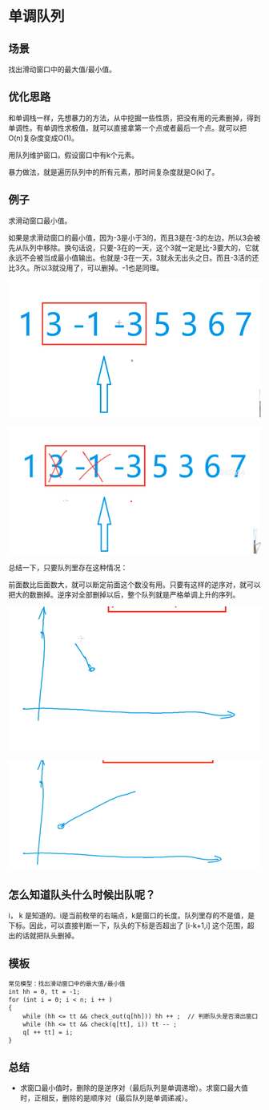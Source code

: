 # 单调队列

## 场景

找出滑动窗口中的最大值/最小值。

## 优化思路

和单调栈一样，先想暴力的方法，从中挖掘一些性质，把没有用的元素删掉，得到单调性。有单调性求极值，就可以直接拿第一个点或者最后一个点。就可以把O(n)复杂度变成O(1)。

用队列维护窗口。假设窗口中有k个元素。

暴力做法，就是遍历队列中的所有元素，那时间复杂度就是O(k)了。

## 例子

求滑动窗口最小值。

如果是求滑动窗口的最小值，因为-3是小于3的，而且3是在-3的左边，所以3会被先从队列中移除。换句话说，只要-3在的一天，这个3就一定是比-3要大的，它就永远不会被当成最小值输出。也就是-3在一天，3就永无出头之日。而且-3活的还比3久。所以3就没用了，可以删掉。-1也是同理。

![](imgs/1.png)

![](imgs/2.png)


总结一下，只要队列里存在这种情况：

前面数比后面数大，就可以断定前面这个数没有用。只要有这样的逆序对，就可以把大的数删掉。逆序对全部删掉以后，整个队列就是严格单调上升的序列。

![](imgs/3.png)

![](imgs/4.png)

## 怎么知道队头什么时候出队呢？

i， k 是知道的。i是当前枚举的右端点，k是窗口的长度。队列里存的不是值，是下标。因此，可以直接判断一下，队头的下标是否超出了 [i-k+1,i] 这个范围，超出的话就把队头删掉。

## 模板

```
常见模型：找出滑动窗口中的最大值/最小值
int hh = 0, tt = -1;
for (int i = 0; i < n; i ++ )
{
    while (hh <= tt && check_out(q[hh])) hh ++ ;  // 判断队头是否滑出窗口
    while (hh <= tt && check(q[tt], i)) tt -- ;
    q[ ++ tt] = i;
}
```

## 总结

- 求窗口最小值时，删除的是逆序对（最后队列是单调递增）。求窗口最大值时，正相反，删除的是顺序对（最后队列是单调递减）。
